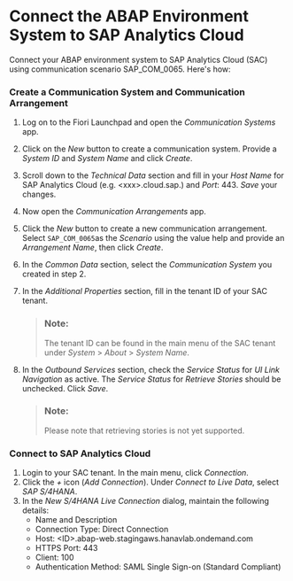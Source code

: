 <!-- loioa10285362c204f859e1061c7fc46e534 -->

# Connect the ABAP Environment System to SAP Analytics Cloud

Connect your ABAP environment system to SAP Analytics Cloud \(SAC\) using communication scenario SAP\_COM\_0065. Here's how:





### Create a Communication System and Communication Arrangement

1.  Log on to the Fiori Launchpad and open the *Communication Systems* app.
2.  Click on the *New* button to create a communication system. Provide a *System ID* and *System Name* and click *Create*.
3.  Scroll down to the *Technical Data* section and fill in your *Host Name* for SAP Analytics Cloud \(e.g. <xxx\>.cloud.sap.\) and *Port*: 443. *Save* your changes.
4.  Now open the *Communication Arrangements* app.
5.  Click the *New* button to create a new communication arrangement. Select `SAP_COM_0065`as the *Scenario* using the value help and provide an *Arrangement Name*, then click *Create*.
6.  In the *Common Data* section, select the *Communication System* you created in step 2.
7.  In the *Additional Properties* section, fill in the tenant ID of your SAC tenant.

    > ### Note:  
    > The tenant ID can be found in the main menu of the SAC tenant under *System* \> *About* \> *System Name*.

8.  In the *Outbound Services* section, check the *Service Status* for *UI Link Navigation* as active. The *Service Status* for *Retrieve Stories* should be unchecked. Click *Save*.

    > ### Note:  
    > Please note that retrieving stories is not yet supported.




### Connect to SAP Analytics Cloud

1.  Login to your SAC tenant. In the main menu, click *Connection*.
2.  Click the *+* icon \(*Add Connection*\). Under *Connect to Live Data*, select *SAP S/4HANA*.
3.  In the *New S/4HANA Live Connection* dialog, maintain the following details:
    -   Name and Description
    -   Connection Type: Direct Connection
    -   Host: <ID\>.abap-web.stagingaws.hanavlab.ondemand.com
    -   HTTPS Port: 443
    -   Client: 100
    -   Authentication Method: SAML Single Sign-on \(Standard Compliant\)


